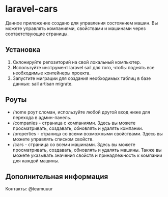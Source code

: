 # laravel-cars
Данное приложение создано для управления состоянием машин. Вы можете управлять компаниями, свойствами и машинами через соответствующие страницы.

## Установка

1. Склонируйте репозиторий на свой локальный компьютер.
2. Используйте инструмент laravel sail для того, чтобы поднять все необходимые контейнеры проекта.
3. Запустите миграции для создания необходимых таблиц в базе данных: sail artisan migrate.

## Роуты
- /home роут сломан, используйте любой другой вход ниже для перехода в админ-панель.
- /companies - страница с компаниями. Здесь вы можете просматривать, создавать, обновлять и удалять компании.
- /properties - страница со всеми возможными свойствами. Здесь вы можете управлять списком свойств.
- /cars - страница со всеми машинами. Здесь вы можете просматривать, создавать, обновлять и удалять машины. Также вы можете указывать значения свойств и принадлежность к компании для каждой машины.

## Дополнительная информация
Контакты: @teamuuur
